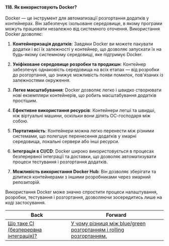 #### 118. Як використовують Docker?

Docker — це інструмент для автоматизації розгортання додатків у контейнерах. Він забезпечує ізольоване середовище, в якому програми можуть працювати незалежно від системного оточення. Використання Docker дозволяє:

1. **Контейнеризація додатків**: Завдяки Docker ви можете пакувати додатки і всі їх залежності у контейнер, що дозволяє запускати їх на будь-якому системному середовищі, яке підтримує Docker.

2. **Уніфіковане середовище розробки та продакшн**: Контейнер забезпечує однаковість середовища на всіх етапах — від розробки до розгортання, що знижує можливість появи помилок, пов'язаних із залежностями окруження.

3. **Легке масштабування**: Docker дозволяє легко і швидко створювати нові екземпляри контейнерів, що робить масштабування додатків простішим.

4. **Ефективне використання ресурсів**: Контейнери легші та швидші, ніж віртуальні машини, оскільки вони ділять ОС-господаря між собою.

5. **Портативність**: Контейнери можна легко перенести між різними системами, що полегшує перенесення додатків у хмарні середовища, локальні сервери або інші ресурси.

6. **Інтеграція в CI/CD**: Docker широко використовується в процесах безперервної інтеграції та доставки, що дозволяє автоматизувати процеси тестування і розгортання додатків.

7. **Можливість використання Docker Hub**: Він дозволяє зберігати та ділитися контейнерами з іншими розробниками через хмарний репозиторій.

Використання Docker може значно спростити процеси налаштування, розробки, тестування і розгортання, дозволяючи зосередитись лише на коді застосування.

| Back | Forward |
|---|---|
| [Що таке CI (безперервна інтеграція)?](/ua/middle/devops/what-is-ci-continuous-integration.md)  | [У чому різниця між blue/green розгортанням і rolling розгортанням.](/ua/middle/devops/what-is-the-difference-between-bluegreen-deployment-and-rolling-deployment.md) |